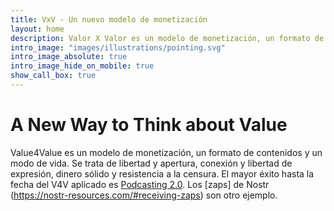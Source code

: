 ```yaml
---
title: VxV - Un nuevo modelo de monetización
layout: home
description: Valor X Valor es un modelo de monetización, un formato de contenidos y un modo de vida. Se trata de libertad y apertura, conexión y libertad de expresión, dinero sólido y resistencia a la censura.
intro_image: "images/illustrations/pointing.svg"
intro_image_absolute: true
intro_image_hide_on_mobile: true
show_call_box: true
---
```


# A New Way to Think about Value

Value4Value es un modelo de monetización, un formato de contenidos y un modo
de vida. Se trata de libertad y apertura, conexión y libertad de expresión, 
dinero sólido y resistencia a la censura. El mayor éxito hasta la fecha del V4V 
aplicado es [Podcasting 2.0](https://podcastindex.org/podcast/920666). 
Los [zaps] de Nostr (https://nostr-resources.com/#receiving-zaps) son otro ejemplo.
